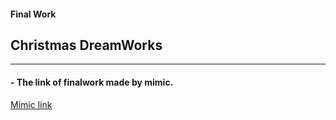 #### **Final Work**
## **Christmas DreamWorks**
----------







#### - The link of finalwork made by mimic.
<a href="https://mimicproject.com/code/02e8df4b-a5bf-61ec-4522-ca12a2ad79c6" target="_blank">Mimic link</a>
